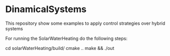 # DinamicalSystems
This repository show some examples to apply control strategies over hybrid systems


For running the SolarWaterHeating do the following steps:

cd solarWaterHeating/build/
cmake ..
make && ./out
